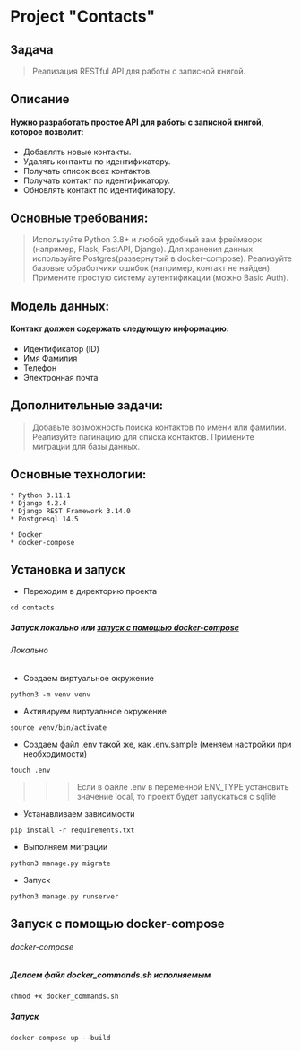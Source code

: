 # Project "Contacts"

## Задача

> Реализация RESTful API для работы с записной книгой.

## Описание

#### Нужно разработать простое API для работы с записной книгой, которое позволит:

* Добавлять новые контакты.
* Удалять контакты по идентификатору.
* Получать список всех контактов.
* Получать контакт по идентификатору.
* Обновлять контакт по идентификатору.

## Основные требования:

> Используйте Python 3.8+ и любой удобный вам фреймворк (например, Flask, FastAPI, Django).
> Для хранения данных используйте Postgres(развернутый в docker-compose).
> Реализуйте базовые обработчики ошибок (например, контакт не найден).
> Примените простую систему аутентификации (можно Basic Auth).

## Модель данных:

#### Контакт должен содержать следующую информацию:

* Идентификатор (ID)
* Имя Фамилия
* Телефон
* Электронная почта

## Дополнительные задачи:

> Добавьте возможность поиска контактов по имени или фамилии.
> Реализуйте пагинацию для списка контактов. Примените миграции для базы данных.

Основные технологии:
--------------------

```
* Python 3.11.1
* Django 4.2.4
* Django REST Framework 3.14.0
* Postgresql 14.5
```

```
* Docker
* docker-compose
```

Установка и запуск
------------------

* Переходим в директорию проекта

```cd contacts```

##### Запуск локально или [запуск с помощью docker-compose](#docker)

###### Локально

* Создаем виртуальное окружение

```python3 -m venv venv```

* Активируем виртуальное окружение

```source venv/bin/activate```

* Создаем файл .env такой же, как .env.sample (меняем настройки при необходимости)

```touch .env```

> > > Если в файле .env в переменной ENV_TYPE установить значение local, то проект будет запускаться с sqlite

* Устанавливаем зависимости

```pip install -r requirements.txt```

* Выполняем миграции

```python3 manage.py migrate```

* Запуск

```python3 manage.py runserver```


<a name="docker"></a> Запуск с помощью docker-compose
-------------------------------

###### docker-compose

##### Делаем файл docker_commands.sh исполняемым

```chmod +x docker_commands.sh```

##### Запуск

```docker-compose up --build```
